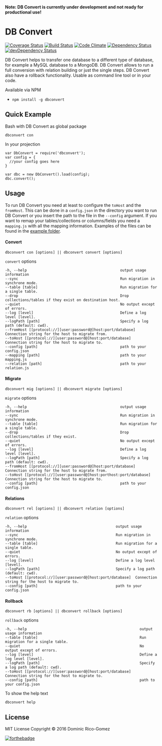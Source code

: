 **Note: DB Convert is currently under development and not ready for productional use!**

# DB Convert

[![Coverage Status](https://coveralls.io/repos/github/dominicrico/dbconvert/badge.svg?branch=master)](https://coveralls.io/github/dominicrico/dbconvert?branch=master) [![Build Status](https://travis-ci.org/dominicrico/dbconvert.svg?branch=master)](https://travis-ci.org/dominicrico/dbconvert) [![Code Climate](https://codeclimate.com/github/dominicrico/dbconvert/badges/gpa.svg)](https://codeclimate.com/github/dominicrico/dbconvert) [![Dependency Status](https://david-dm.org/dominicrico/dbconvert.svg)](https://david-dm.org/dominicrico/dbconvert) [![devDependency
Status](https://david-dm.org/dominicrico/dbconvert/dev-status.svg)](https://david-dm.org/dominicrico/dbconvert#info=devDependencies)

DB Convert helps to transfer one database to a different type of database, for example a MySQL database to a MongoDB. DB Convert allows to run a full conversion with relation building or just the single steps. DB Convert also have a rollback functionality. Usable as command line tool or in your code.

Available via NPM
- `npm install -g dbconvert`

## Quick Example

Bash with DB Convert as global package
```
dbconvert con
```

In your projection
```
var DbConvert = require('dbconvert');
var config = {
  //your config goes here
}

var dbc = new DbConvert().load(config);
dbc.convert();
```

## Usage

To run DB Convert you need at least to configure the `toHost` and the `fromHost`. This can be done in a `config.json` in the directory you want to run DB Convert or you insert the path to the file in the `--config` argument. If you want to remap your tables/collections or columns/fields you need a `mapping.js` with all the mapping information. Examples of the files can be found in the [example folder](https://github.com/dominicrico/db-convert/tree/master/example).  

#### Convert
```
dbconvert con [options] || dbconvert convert [options]
```
`convert` options
```
-h, --help                                           output usage information
--sync                                               Run migration in synchrone mode.
--table [table]                                      Run migration for a single table.
--drop                                               Drop collections/tables if they exist on destination host.
--quiet                                              No output except of errors.
--log [level]                                        Define a log level [level].
--logPath [path]                                     Specify a log path (default: cwd).
--fromHost [[protocol://][user:password@]host:port/database]  Connection string for the host to migrate from.
--toHost [[protocol://][user:password@]host:port/database]    Connection string for the host to migrate to.
--config [path]                                      path to your config.json
--mapping [path]                                     path to your mapping.js
--relation [path]                                    path to your relation.js
```

#### Migrate
```
dbconvert mig [options] || dbconvert migrate [options]
```
`migrate` options
```
-h, --help                                           output usage information
--sync                                               Run migration in synchrone mode.
--table [table]                                      Run migration for a single table.
--drop                                               Drop collections/tables if they exist.
--quiet                                              No output except of errors.
--log [level]                                        Define a log level [level].
--logPath [path]                                     Specify a log path (default: cwd).
--fromHost [[protocol://][user:password@]host:port/database]  Connection string for the host to migrate from.
--toHost [[protocol://][user:password@]host:porthost:port/database]                 Connection string for the host to migrate to.
--config [path]                                      path to your config.json
```

#### Relations
```
dbconvert rel [options] || dbconvert relation [options]
```
`relation` options
```
-h, --help                                         output usage information
--sync                                             Run migration in synchrone mode.
--table [table]                                    Run migration for a single table.
--quiet                                            No output except of errors.
--log [level]                                      Define a log level [level].
--logPath [path]                                   Specify a log path (default: cwd).
--toHost [[protocol://][user:password@]host:port/database]  Connection string for the host to migrate to.
--config [path]                                    path to your config.json
```

#### Rollback
```
dbconvert rb [options] || dbconvert rollback [options]
```
`rollback` options
```
-h, --help                                                    output usage information
--table [table]                                               Run migration for a single table.
--quiet                                                       No output except of errors.
--log [level]                                                 Define a log level [level].
--logPath [path]                                              Specify a log path (default: cwd).
--toHost [[protocol://][user:password@]host:port/database]    Connection string for the host to migrate to.
--config [path]                                               path to your config.json
```

To show the help text
```
dbconvert help
```

## License

MIT License Copyright © 2016 Dominic Rico-Gomez

[![forthebadge](http://forthebadge.com/images/badges/built-with-love.svg)](http://forthebadge.com)
